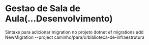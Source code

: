 # Gestao de Sala de Aula(...Desenvolvimento)

Sintaxe para adicionar migration no projeto
dotnet ef migrations add NewMigration --project caminho/para/o/biblioteca-de-infraestrutura